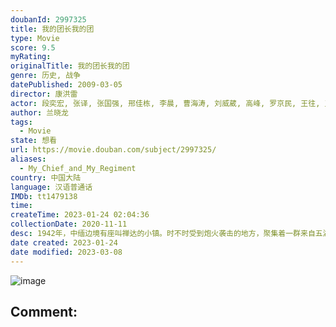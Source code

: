```yaml
---
doubanId: 2997325
title: 我的团长我的团
type: Movie
score: 9.5
myRating: 
originalTitle: 我的团长我的团
genre: 历史, 战争
datePublished: 2009-03-05
director: 康洪雷
actor: 段奕宏, 张译, 张国强, 邢佳栋, 李晨, 曹海涛, 刘威葳, 高峰, 罗京民, 王往, 王大治, 范雷, 王迅, 王东栋, 刘天佐, 谢孟伟, 左腾云, 赵志君, 王大奇, 袁菲, 江奇翰, 李泓良, 杜建桥, 张衡平, 宿宇杰, 何杰, 白恩, 柯志凌, 曹操, 吴有才, 哈斯其其格, 史航, 邓宝, 陈思诚, 张衍, 李京, 杨在景, 李博, 刁海明, 兰晓龙, 徐鹏凯
author: 兰晓龙
tags:
  - Movie
state: 想看
url: https://movie.douban.com/subject/2997325/
aliases:
  - My_Chief_and_My_Regiment
country: 中国大陆
language: 汉语普通话
IMDb: tt1479138
time: 
createTime: 2023-01-24 02:04:36
collectionDate: 2020-11-11
desc: 1942年，中缅边境有座叫禅达的小镇。时不时受到炮火袭击的地方，聚集着一群来自五湖四海的溃兵。他们是小太爷孟烦了（张译饰）、军医郝兽医（罗京民饰）、东北佬迷龙（张国强饰）、阿译长官（王往饰）、...
date created: 2023-01-24
date modified: 2023-03-08
---
```


![image](p1826590030.jpg)

Comment:
---
